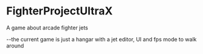 # FighterProjectUltraX
A game about arcade fighter jets

--the current game is just a hangar with a jet editor, UI and fps mode to walk around
